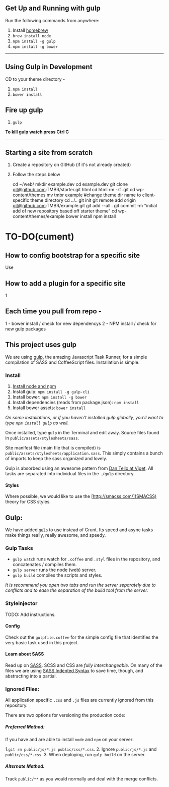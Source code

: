 ## Get Up and Running with gulp

Run the following commands from anywhere:

1. Install [homebrew](http://brew.sh/#install)
2. `brew install node`
3. `npm install -g gulp`
4. `npm install -g bower`

---

## Using Gulp in Development

CD to your theme directory -

1. `npm install`
2. `bower install`

## Fire up gulp

1. `gulp`

**To kill gulp watch press Ctrl C**

---

## Starting a site from scratch

1. Create a repository on GitHub (if it's not already created)
2. Follow the steps below

	cd ~/web/
	mkdir example.dev
	cd example.dev
	git clone git@github.com:TMBR/starter.git html
	cd html
	rm -rf .git
	cd wp-content/themes
	mv tmbr example #change theme dir name to client-specific theme directory
	cd ../..
	git init
	git remote add origin git@github.com:TMBR/example.git
	git add --all .
	git commit -m "initial add of new repository based off starter theme"
	cd wp-content/themes/example
	bower install
	npm install


# TO-DO(cument)

## How to config bootstrap for a specific site

Use

## How to add a plugin for a specific site

1

## Each time you pull from repo -
1 - bower install / check for new dependencys
2 - NPM install / check for new gulp packages








## This project uses gulp

We are using [gulp](http://www.gulpjs.com), the amazing Javascript Task Runner, for a simple compilation of SASS and CoffeeScript files. Installation is simple.

### Install

1. [Install node and npm](https://gist.github.com/isaacs/579814)
1. Install gulp: `npm install -g gulp-cli`
1. Install bower: `npm install -g bower`
1. Install dependencies (reads from package.json): `npm install`
1. Install bower assets: `bower install`

_On some installations, or if you haven't installed gulp globally, you'll want to type `npm install gulp` as well._

Once installed, type `gulp` in the Terminal and edit away. Source files found in `public/assets/stylesheets/sass`.

Site manifest file (main file that is compiled) is `public/assets/stylesheets/application.sass`. This simply contains a bunch of imports to keep the sass organized and lovely.

Gulp is absorbed using an awesome pattern from [Dan Tello at Viget](http://viget.com/extend/gulp-browserify-starter-faq). All tasks are separated into individual files in the `./gulp` directory.

#### Styles

Where possible, we would like to use the [http://smacss.com/](SMACSS) theory for CSS styles.

## Gulp:

We have added [`gulp`](http://gulpjs.com) to use instead of Grunt. Its speed and async tasks make things really, really awesome, and speedy.

### Gulp Tasks

* `gulp watch` runs watch for `.coffee` and `.styl` files in the repository, and concatenates / compiles them.
* `gulp server` runs the node (web) server.
* `gulp build` compiles the scripts and styles.

_It is recommend you open two tabs and run the server separately due to conflicts and to ease the separation of the build tool from the server._

### Styleinjector

TODO: Add instructions.

#### Config

Check out the `gulpfile.coffee` for the simple config file that identifies the very basic task used in this project.

#### Learn about SASS

Read up on [SASS](http://sass-lang.com). SCSS and CSS are _fully interchangeable_. On many of the files we are using [SASS Indented Syntax](http://sass-lang.com/documentation/file.INDENTED_SYNTAX.html) to save time, though, and abstracting into a partial.

### Ignored Files:

All application specific `.css` and `.js` files are currently ignored from this repository.

There are two options for versioning the production code:

##### Preferred Method:

If you have and are able to install `node` and `npm` on your server:

1.`git rm public/js/*.js public/css/*.css`.
2. Ignore `public/js/*.js` and `public/css/*.css`.
3. When deploying, run `gulp build` on the server.

##### Alternate Method:

Track `public/**` as you would normally and deal with the merge conflicts.

